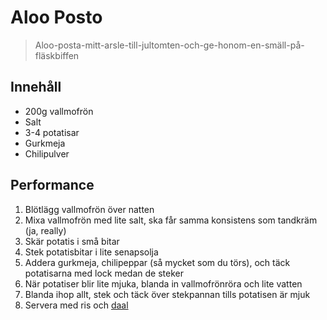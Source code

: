 # Aloo Posto

> Aloo-posta-mitt-arsle-till-jultomten-och-ge-honom-en-smäll-på-fläskbiffen

## Innehåll

* 200g vallmofrön
* Salt
* 3-4 potatisar
* Gurkmeja
* Chilipulver

## Performance

1. Blötlägg vallmofrön över natten
1. Mixa vallmofrön med lite salt, ska får samma konsistens som tandkräm (ja, really)
1. Skär potatis i små bitar
1. Stek potatisbitar i lite senapsolja
1. Addera gurkmeja, chilipeppar (så mycket som du törs), och täck potatisarna med lock medan de steker
1. När potatiser blir lite mjuka, blanda in vallmofrönröra och lite vatten
1. Blanda ihop allt, stek och täck över stekpannan tills potatisen är mjuk
1. Servera med ris och [daal](https://github.com/Alexander-Hjelm/Mat/blob/master/Sm%C3%A5m%C3%A5l/Daal.md)
